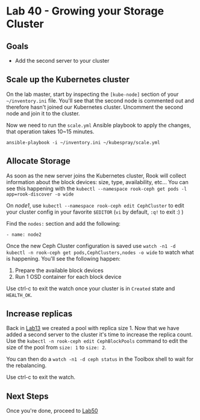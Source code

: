 # Lab 40 - Growing your Storage Cluster

## Goals

* Add the second server to your cluster

## Scale up the Kubernetes cluster

On the lab master, start by inspecting the `[kube-node]` section of your `~/inventory.ini` file. You'll see that the second node is commented out and therefore hasn't joined our Kubernetes cluster. Uncomment the second node and join it to the cluster.

Now we need to run the `scale.yml` Ansible playbook to apply the changes, that operation takes 10~15 minutes.
```
ansible-playbook -i ~/inventory.ini ~/kubespray/scale.yml
```

## Allocate Storage

As soon as the new server joins the Kubernetes cluster, Rook will collect information about the block devices: size, type, availability, etc...
You can see this happening with the `kubectl --namespace rook-ceph get pods -l app=rook-discover -o wide`

On *node1*, use `kubectl --namespace rook-ceph edit CephCluster` to edit your cluster config in your favorite `$EDITOR` (`vi` by default, `:q!` to exit :) )

Find the `nodes:` section and add the following:

```
- name: node2
```

Once the new Ceph Cluster configuration is saved use `watch -n1 -d kubectl -n rook-ceph get pods,CephClusters,nodes -o wide` to watch what is happening. You'll see the following happen:

1. Prepare the available block devices
2. Run 1 OSD container for each block device

Use ctrl-c to exit the watch once your cluster is in `Created` state and `HEALTH_OK`.

## Increase replicas

Back in [Lab13](Lab13.md) we created a pool with replica size 1. Now that we have added a second server to the cluster it's time to increase the replica count. Use the `kubectl -n rook-ceph edit CephBlockPools` command to edit the size of the pool from `size: 1` to `size: 2`.

You can then do a `watch -n1 -d ceph status` in the Toolbox shell to wait for the rebalancing.

Use ctrl-c to exit the watch.

## Next Steps

Once you're done, proceed to [Lab50](Lab50.md)
